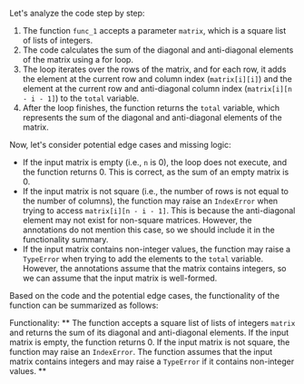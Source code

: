 Let's analyze the code step by step:

1. The function `func_1` accepts a parameter `matrix`, which is a square list of lists of integers.
2. The code calculates the sum of the diagonal and anti-diagonal elements of the matrix using a for loop.
3. The loop iterates over the rows of the matrix, and for each row, it adds the element at the current row and column index (`matrix[i][i]`) and the element at the current row and anti-diagonal column index (`matrix[i][n - i - 1]`) to the `total` variable.
4. After the loop finishes, the function returns the `total` variable, which represents the sum of the diagonal and anti-diagonal elements of the matrix.

Now, let's consider potential edge cases and missing logic:

* If the input matrix is empty (i.e., `n` is 0), the loop does not execute, and the function returns 0. This is correct, as the sum of an empty matrix is 0.
* If the input matrix is not square (i.e., the number of rows is not equal to the number of columns), the function may raise an `IndexError` when trying to access `matrix[i][n - i - 1]`. This is because the anti-diagonal element may not exist for non-square matrices. However, the annotations do not mention this case, so we should include it in the functionality summary.
* If the input matrix contains non-integer values, the function may raise a `TypeError` when trying to add the elements to the `total` variable. However, the annotations assume that the matrix contains integers, so we can assume that the input matrix is well-formed.

Based on the code and the potential edge cases, the functionality of the function can be summarized as follows:

Functionality: ** The function accepts a square list of lists of integers `matrix` and returns the sum of its diagonal and anti-diagonal elements. If the input matrix is empty, the function returns 0. If the input matrix is not square, the function may raise an `IndexError`. The function assumes that the input matrix contains integers and may raise a `TypeError` if it contains non-integer values. **